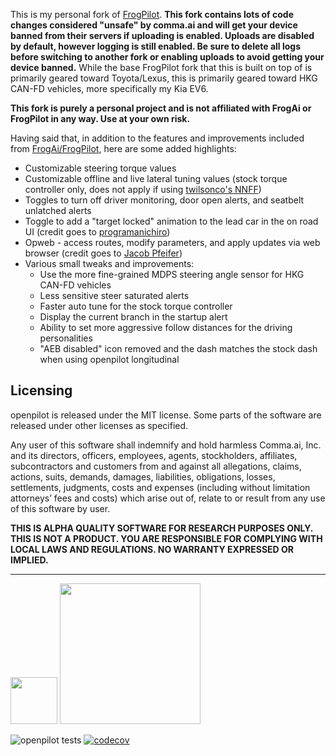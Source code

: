 This is my personal fork of [FrogPilot](https://github.com/FrogAi/FrogPilot). **This fork contains lots of code changes considered "unsafe" by comma.ai and will get your device banned from their servers if uploading is enabled. Uploads are disabled by default, however logging is still enabled. Be sure to delete all logs before switching to another fork or enabling uploads to avoid getting your device banned.** While the base FrogPilot fork that this is built on top of is primarily geared toward Toyota/Lexus, this is primarily geared toward HKG CAN-FD vehicles, more specifically my Kia EV6.

**This fork is purely a personal project and is not affiliated with FrogAi or FrogPilot in any way. Use at your own risk.**

Having said that, in addition to the features and improvements included from [FrogAi/FrogPilot](https://github.com/FrogAi/FrogPilot), here are some added highlights:

 - Customizable steering torque values
 - Customizable offline and live lateral tuning values (stock torque controller only, does not apply if using [twilsonco's NNFF](https://github.com/twilsonco/openpilot))
 - Toggles to turn off driver monitoring, door open alerts, and seatbelt unlatched alerts
 - Toggle to add a "target locked" animation to the lead car in the on road UI (credit goes to [programanichiro](https://github.com/programanichiro/openpilot))
 - Opweb - access routes, modify parameters, and apply updates via web browser (credit goes to [Jacob Pfeifer](https://github.com/pfeiferj/pfeifer-pilot-patches))
 - Various small tweaks and improvements:
     - Use the more fine-grained MDPS steering angle sensor for HKG CAN-FD vehicles
     - Less sensitive steer saturated alerts
     - Faster auto tune for the stock torque controller
     - Display the current branch in the startup alert
     - Ability to set more aggressive follow distances for the driving personalities
     - "AEB disabled" icon removed and the dash matches the stock dash when using openpilot longitudinal

Licensing
------

openpilot is released under the MIT license. Some parts of the software are released under other licenses as specified.

Any user of this software shall indemnify and hold harmless Comma.ai, Inc. and its directors, officers, employees, agents, stockholders, affiliates, subcontractors and customers from and against all allegations, claims, actions, suits, demands, damages, liabilities, obligations, losses, settlements, judgments, costs and expenses (including without limitation attorneys’ fees and costs) which arise out of, relate to or result from any use of this software by user.

**THIS IS ALPHA QUALITY SOFTWARE FOR RESEARCH PURPOSES ONLY. THIS IS NOT A PRODUCT.
YOU ARE RESPONSIBLE FOR COMPLYING WITH LOCAL LAWS AND REGULATIONS.
NO WARRANTY EXPRESSED OR IMPLIED.**

---

<img src="https://d1qb2nb5cznatu.cloudfront.net/startups/i/1061157-bc7e9bf3b246ece7322e6ffe653f6af8-medium_jpg.jpg?buster=1458363130" width="75"></img> <img src="https://cdn-images-1.medium.com/max/1600/1*C87EjxGeMPrkTuVRVWVg4w.png" width="225"></img>

![openpilot tests](https://github.com/commaai/openpilot/actions/workflows/selfdrive_tests.yaml/badge.svg)
[![codecov](https://codecov.io/gh/commaai/openpilot/branch/master/graph/badge.svg)](https://codecov.io/gh/commaai/openpilot)
